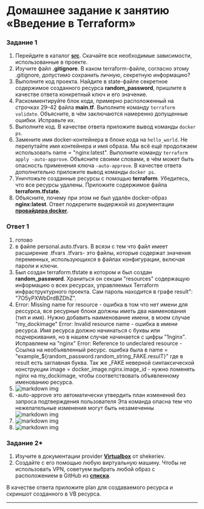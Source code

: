 # Домашнее задание к занятию «Введение в Terraform»

### Задание 1

1. Перейдите в каталог [**src**](https://github.com/netology-code/ter-homeworks/tree/main/01/src). Скачайте все необходимые зависимости, использованные в проекте. 
2. Изучите файл **.gitignore**. В каком terraform-файле, согласно этому .gitignore, допустимо сохранить личную, секретную информацию?
3. Выполните код проекта. Найдите  в state-файле секретное содержимое созданного ресурса **random_password**, пришлите в качестве ответа конкретный ключ и его значение.
4. Раскомментируйте блок кода, примерно расположенный на строчках 29–42 файла **main.tf**.
Выполните команду ```terraform validate```. Объясните, в чём заключаются намеренно допущенные ошибки. Исправьте их.
5. Выполните код. В качестве ответа приложите вывод команды ```docker ps```.
6. Замените имя docker-контейнера в блоке кода на ```hello_world```. Не перепутайте имя контейнера и имя образа. Мы всё ещё продолжаем использовать name = "nginx:latest". Выполните команду ```terraform apply -auto-approve```.
Объясните своими словами, в чём может быть опасность применения ключа  ```-auto-approve```. В качестве ответа дополнительно приложите вывод команды ```docker ps```.
7. Уничтожьте созданные ресурсы с помощью **terraform**. Убедитесь, что все ресурсы удалены. Приложите содержимое файла **terraform.tfstate**. 
8. Объясните, почему при этом не был удалён docker-образ **nginx:latest**. Ответ подкрепите выдержкой из документации [**провайдера docker**](https://docs.comcloud.xyz/providers/kreuzwerker/docker/latest/docs).  

### Ответ 1

1. готово
2. в файле personal.auto.tfvars. В всязи с тем что файл имеет расширение .tfvars .tfvars- это файлы, которые содержат значения переменных, использующихся в файлах конфигурации, включая пароли и ключи.
3. Был создан terraform.tfstate в котором и был создан **random_password**. Храниться он секции "resources" содержащую информацию о всех ресурсах, управляемых Terraform инфраструктурного проекта. Сам пароль находится в графе result": "7O5yPXWbDrdBZDhZ".
4.  Error: Missing name for resource - ошибка в том что нет имени для рессурса, все ресурные блоки должны иметь два наименования (тип и имя). Нужно добавить наименование имени, в моем случае "my_dockimage"
Error: Invalid resource name - ошибка в имени ресурса. Имя ресурса должно начинаться с буквы или подчеркивания, но в нашем случае начинается с цифры "1nginx". Исправляем на "nginx"
Error: Reference to undeclared resource - Ссылка на необъявленный ресурс. ошибка была в name  = "example_${random_password.random_string_FAKE.resulT}" где в result есть заглавная буква. Так же _FAKE неверной синтаксической конструкции
image = docker_image.nginx.image_id - нужно поменять nginx на my_dockimage, чтобы соответствовать объявленному именованию ресурса.
5. ![markdown img](https://github.com/MezencevPavel/devops-netology/blob/main/terraform/01/img/Docker%20ps.jpg)
6. -auto-approve это автоматически утвердить план изменений без запроса подтверждения пользователя
Эта команда опасна тем что нежелательные изменения могут быть незамеченны
![markdown img](https://github.com/MezencevPavel/devops-netology/blob/main/terraform/01/img/4.1%20hello-world.png)
7. ![markdown img](https://github.com/MezencevPavel/devops-netology/blob/main/terraform/01/img/destroy.png)
8. ![markdown img](https://github.com/MezencevPavel/devops-netology/blob/main/terraform/01/img/final.jpg)

### Задание 2*

1. Изучите в документации provider [**Virtualbox**](https://docs.comcloud.xyz/providers/shekeriev/virtualbox/latest/docs) от 
shekeriev.
2. Создайте с его помощью любую виртуальную машину. Чтобы не использовать VPN, советуем выбрать любой образ с расположением в GitHub из [**списка**](https://www.vagrantbox.es/).

В качестве ответа приложите plan для создаваемого ресурса и скриншот созданного в VB ресурса. 

------

